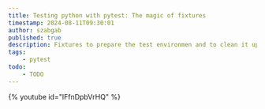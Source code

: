 ```yaml
---
title: Testing python with pytest: The magic of fixtures
timestamp: 2024-08-11T09:30:01
author: szabgab
published: true
description: Fixtures to prepare the test environmen and to clean it up at the end.
tags:
    - pytest
todo:
    - TODO
---
```


{% youtube id="IFfnDpbVrHQ" %}

